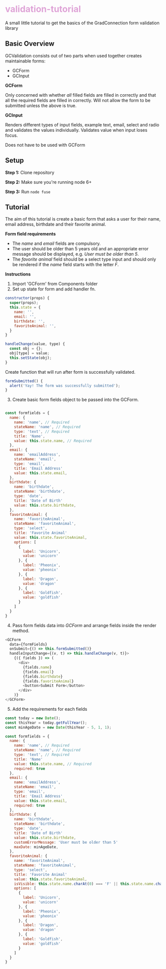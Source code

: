# <b style="color:#dfa4d7">validation-tutorial</b>
A small little tutorial to get the basics of the GradConnection form validation library
## Basic Overview

GCValidation consists out of two parts when used together creates maintainable forms:
  - GCForm
  - GCInput

**GCForm**

Only concerned with whether _all_ filled fields are filled in correctly and that all the required fields are filled in correctly. Will not allow the form to be submitted unless the above is true.

**GCInput**

Renders different types of input fields, example text, email, select and radio and validates the values individually. Validates value when input loses focus.

Does not have to be used with GCForm

## Setup
**Step 1:** Clone repository

**Step 2:** Make sure you're running node 6+

**Step 3:** Run `node fuse`

## Tutorial

The aim of this tutorial is create a basic form that asks a user for their name, email address, birthdate and their favorite animal.

**Form field requirements**

- The _name_ and _email_ fields are compulsory.
- The user should be older than 5 years old and an appropriate error message should be displayed, e.g. _User must be older than 5_.
- The _favorite animal_ field should be a select type input and should only be rendered if the _name_ field starts with the letter _F_.

**Instructions**

1. Import 'GCForm' from Components folder
2. Set up state for form and add handler fn.

```js
constructor(props) {
  super(props);
  this.state = {
    name: '',
    email: '',
    birthdate: '',
    favoriteAnimal: '',
  }
}

handleChange(value, type) {
  const obj = {};
  obj[type] = value;
  this.setState(obj);
}
```
Create function that will run after form is successfully validated.

```js
formSubmitted() {
  alert('Yay! The form was successfully submitted');
}
```

3. Create basic form fields object to be passed into the GCForm.

```js

const formfields = {
  name: {
    name: 'name', // Required
    stateName: 'name', // Required
    type: 'text', // Required
    title: 'Name',
    value: this.state.name, // Required
  },
  email: {
    name: 'emailAddress',
    stateName: 'email',
    type: 'email',
    title: 'Email Address'
    value: this.state.email,
  },
  birthdate: {
    name: 'birthdate',
    stateName: 'birthdate',
    type: 'date',
    title: 'Date of Birth'
    value: this.state.birthdate,
  },
  favoriteAnimal: {
    name: 'favoriteAnimal',
    stateName: 'favoriteAnimal',
    type: 'select',
    title: 'Favorite Animal'
    value: this.state.favoriteAnimal,
    options: [
      {
        label: 'Unicorn',
        value: 'unicorn'
      }, {
        label: 'Pheonix',
        value: 'pheonix'
      }, {
        label: 'Dragon',
        value: 'dragon'
      }, {
        label: 'Goldfish',
        value: 'goldfish'
      }
    ]
  }
}

```

4. Pass form fields data into _GCForm_ and arrange fields inside the render method.

```js
<GCForm
  data={formFields}
  onSubmit={() => this.formSubmitted()}
  handleInputChange={(v, t) => this.handleChange(v, t)}>
    {({ fields }) => (
      <div>
        {fields.name}
        {fields.email}
        {fields.birthdate}
        {fields.favoriteAnimal}
        <button>Submit Form</button>
      </div>
    )}
</GCForm>
```

5. Add the requirements for each fields

```js
const today = new Date();
const thisYear = today.getFullYear();
const minAgeDate = new Date(thisYear - 5, 1, 1);

const formfields = {
  name: {
    name: 'name', // Required
    stateName: 'name', // Required
    type: 'text', // Required
    title: 'Name'
    value: this.state.name, // Required
    required: true
  },
  email: {
    name: 'emailAddress',
    stateName: 'email',
    type: 'email',
    title: 'Email Address'
    value: this.state.email,
    required: true
  },
  birthdate: {
    name: 'birthdate',
    stateName: 'birthdate',
    type: 'date',
    title: 'Date of Birth'
    value: this.state.birthdate,
    customErrorMessage: 'User must be older than 5'
    maxDate: minAgeDate,
  },
  favoriteAnimal: {
    name: 'favoriteAnimal',
    stateName: 'favoriteAnimal',
    type: 'select',
    title: 'Favorite Animal'
    value: this.state.favoriteAnimal,
    isVisible: this.state.name.charAt(0) === 'F' || this.state.name.charAt(0) === 'f',
    options: [
      {
        label: 'Unicorn',
        value: 'unicorn'
      }, {
        label: 'Pheonix',
        value: 'pheonix'
      }, {
        label: 'Dragon',
        value: 'dragon'
      }, {
        label: 'Goldfish',
        value: 'goldfish'
      }
    ]
  }
}
```
